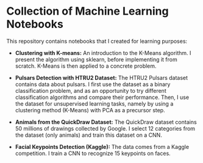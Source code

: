 # Collection of Machine Learning Notebooks

This repository contains notebooks that I created for learning purposes:


* **Clustering with K-means:** An introduction to the K-Means algorithm. I present the algorithm using sklearn, before implementing it from scratch. K-Means is then applied to a concrete problem.  


* **Pulsars Detection with HTRU2 Dataset:** The HTRU2 Pulsars dataset contains data about pulsars. I first use the dataset as a binary classification problem, and as an opportunity to try different classification algorithms and compare their performance. Then, I use the dataset for unsupervised learning tasks, namely by using a clustering method (K-Means) with PCA as a precursor step. 

* **Animals from the QuickDraw Dataset:** The QuickDraw dataset contains 50 millions of drawings collected by Google. I select 12 categories from the dataset (only animals) and train this dataset on a CNN.


* **Facial Keypoints Detection (Kaggle):** The data comes from a Kaggle competition. I train a CNN to recognize 15 keypoints on faces.
